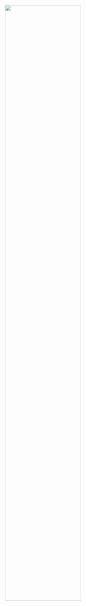 <p align="center">
<img width="70%" src="https://github.com/kageumzzok/.github/assets/50178026/4c94ebbd-7e63-40fd-b452-cfad38c786f4"> 
</p>
